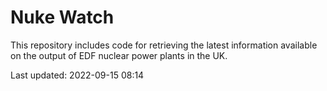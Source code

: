 # Nuke Watch

This repository includes code for retrieving the latest information available on the output of EDF nuclear power plants in the UK.

Last updated: 2022-09-15 08:14